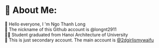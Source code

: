 # 💫 About Me:
👋 Hello everyone, I 'm Ngo Thanh Long<br>
👋 The nickname of this Github account is @longnt2911<br>
👨‍🎓 Student graduated from Hanoi Architecture of University<br>
👀 This is just secondary account. The main account is <a href="https://github.com/2dgirlismywaifu">@2dgirlismywaifu</a><br>

